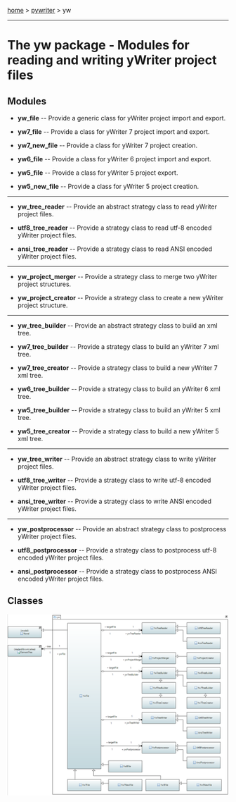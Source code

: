 [home](../../index) > [pywriter](pywriter) > yw

---

# The yw package - Modules for reading and writing yWriter project files
 
## Modules
 
- **yw_file** -- Provide a generic class for yWriter project import and export.

- **yw7_file** -- Provide a class for yWriter 7 project import and export.

- **yw7_new_file** -- Provide a class for yWriter 7 project creation.

- **yw6_file** -- Provide a class for yWriter 6 project import and export.

- **yw5_file** -- Provide a class for yWriter 5 project export.

- **yw5_new_file** -- Provide a class for yWriter 5 project creation.

---
 
- **yw_tree_reader** -- Provide an abstract strategy class to read yWriter project files.

- **utf8_tree_reader** -- Provide a strategy class to read utf-8 encoded yWriter project files.

- **ansi_tree_reader** -- Provide a strategy class to read ANSI encoded yWriter project files.

---
 
- **yw_project_merger** -- Provide a strategy class to merge two yWriter project structures.

- **yw_project_creator** -- Provide a strategy class to create a new yWriter project structure.

---
 
- **yw_tree_builder** -- Provide an abstract strategy class to build an xml tree. 

- **yw7_tree_builder** -- Provide a strategy class to build an yWriter 7 xml tree.

- **yw7_tree_creator** -- Provide a strategy class to build a new yWriter 7 xml tree.

- **yw6_tree_builder** -- Provide a strategy class to build an yWriter 6 xml tree.

- **yw5_tree_builder** -- Provide a strategy class to build an yWriter 5 xml tree.

- **yw5_tree_creator** -- Provide a strategy class to build a new yWriter 5 xml tree.

---

- **yw_tree_writer** -- Provide an abstract strategy class to write yWriter project files.

- **utf8_tree_writer** -- Provide a strategy class to write utf-8 encoded yWriter project files.

- **ansi_tree_writer** -- Provide a strategy class to write ANSI encoded yWriter project files.

---
 
- **yw_postprocessor** -- Provide an abstract strategy class to postprocess yWriter project files.

- **utf8_postprocessor** -- Provide a strategy class to postprocess utf-8 encoded yWriter project files.

- **ansi_postprocessor** -- Provide a strategy class to postprocess ANSI encoded yWriter project files.

## Classes

![yw package class diagram](img/yw_package_class_diagram.png)
